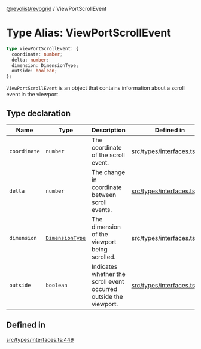 [@revolist/revogrid](README.md) / ViewPortScrollEvent

# Type Alias: ViewPortScrollEvent

```ts
type ViewPortScrollEvent: {
  coordinate: number;
  delta: number;
  dimension: DimensionType;
  outside: boolean;
};
```

`ViewPortScrollEvent` is an object that contains information about a scroll
event in the viewport.

## Type declaration

| Name | Type | Description | Defined in |
| ------ | ------ | ------ | ------ |
| `coordinate` | `number` | The coordinate of the scroll event. | [src/types/interfaces.ts:457](https://github.com/revolist/revogrid/blob/65763a3c3cbba79c84cbcd4109976d8fec48b078/src/types/interfaces.ts#L457) |
| `delta` | `number` | The change in coordinate between scroll events. | [src/types/interfaces.ts:461](https://github.com/revolist/revogrid/blob/65763a3c3cbba79c84cbcd4109976d8fec48b078/src/types/interfaces.ts#L461) |
| `dimension` | [`DimensionType`](TypeAlias.DimensionType.md) | The dimension of the viewport being scrolled. | [src/types/interfaces.ts:453](https://github.com/revolist/revogrid/blob/65763a3c3cbba79c84cbcd4109976d8fec48b078/src/types/interfaces.ts#L453) |
| `outside` | `boolean` | Indicates whether the scroll event occurred outside the viewport. | [src/types/interfaces.ts:465](https://github.com/revolist/revogrid/blob/65763a3c3cbba79c84cbcd4109976d8fec48b078/src/types/interfaces.ts#L465) |

## Defined in

[src/types/interfaces.ts:449](https://github.com/revolist/revogrid/blob/65763a3c3cbba79c84cbcd4109976d8fec48b078/src/types/interfaces.ts#L449)

